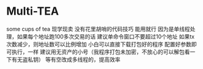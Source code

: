 # Multi-TEA
some cups of tea
现学现卖 没有花里胡哨的代码技巧 能用就行
因为是单线程处理，如果每个地址跑100多次交易的话 建议单命令窗口不要超过10个地址
如果tx次数减少，则地址数可以比例增加
小白可以直接下载打包好的程序 配置好参数即可执行，一样 建议用无资产的小号（我程序打包未加密，不放心的可以解包看一下有无盗私钥）
等有空改成多线程的，提高效率
